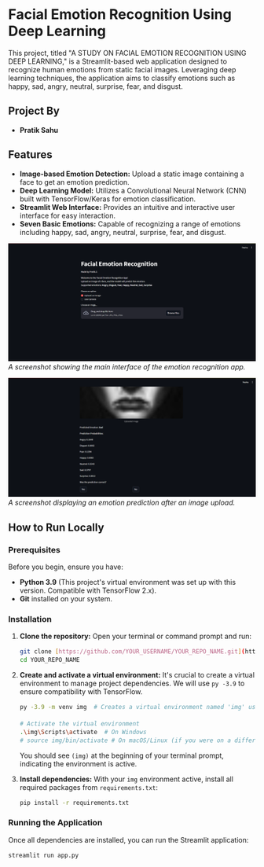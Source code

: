# Facial Emotion Recognition Using Deep Learning

This project, titled "A STUDY ON FACIAL EMOTION RECOGNITION USING DEEP LEARNING," is a Streamlit-based web application designed to recognize human emotions from static facial images. Leveraging deep learning techniques, the application aims to classify emotions such as happy, sad, angry, neutral, surprise, fear, and disgust.

## Project By
* **Pratik Sahu**

## Features
* **Image-based Emotion Detection:** Upload a static image containing a face to get an emotion prediction.
* **Deep Learning Model:** Utilizes a Convolutional Neural Network (CNN) built with TensorFlow/Keras for emotion classification.
* **Streamlit Web Interface:** Provides an intuitive and interactive user interface for easy interaction.
* **Seven Basic Emotions:** Capable of recognizing a range of emotions including happy, sad, angry, neutral, surprise, fear, and disgust.

![App Screenshot 1](assets/screenshot1.png)
*A screenshot showing the main interface of the emotion recognition app.*

![App Screenshot 2](assets/screenshot2.png)
*A screenshot displaying an emotion prediction after an image upload.*

## How to Run Locally

### Prerequisites
Before you begin, ensure you have:
* **Python 3.9** (This project's virtual environment was set up with this version. Compatible with TensorFlow 2.x).
* **Git** installed on your system.

### Installation

1.  **Clone the repository:**
    Open your terminal or command prompt and run:
    ```bash
    git clone [https://github.com/YOUR_USERNAME/YOUR_REPO_NAME.git](https://github.com/YOUR_USERNAME/YOUR_REPO_NAME.git)
    cd YOUR_REPO_NAME
    ```

2.  **Create and activate a virtual environment:**
    It's crucial to create a virtual environment to manage project dependencies. We will use `py -3.9` to ensure compatibility with TensorFlow.
    ```bash
    py -3.9 -m venv img  # Creates a virtual environment named 'img' using Python 3.9

    # Activate the virtual environment
    .\img\Scripts\activate  # On Windows
    # source img/bin/activate # On macOS/Linux (if you were on a different OS)
    ```
    You should see `(img)` at the beginning of your terminal prompt, indicating the environment is active.

3.  **Install dependencies:**
    With your `img` environment active, install all required packages from `requirements.txt`:
    ```bash
    pip install -r requirements.txt
    ```

### Running the Application

Once all dependencies are installed, you can run the Streamlit application:
```bash
streamlit run app.py
